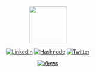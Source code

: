 <div id="header" align="center">
    <img src="https://media.giphy.com/media/vLlpbDafjgHystuJ0a/giphy.gif" width="100px" height="100px"/>
</div>

<div align="center">

[![LinkedIn][linkedin-shield]][linkedin-url]
[![Hashnode][Hashnode-shield]][Hashnode-url]
[![Twitter][twitter-shield]][twitter-url]

</div>
<div align="center">

[![Views][Views-shield]][Views-url]

</div>

<!--
**devkavin/devkavin** is a ✨ _special_ ✨ repository because its `README.md` (this file) appears on your GitHub profile.
Here are some ideas to get you started:

- 🔭 I’m currently working on ...
- 🌱 I’m currently learning ...
- 👯 I’m looking to collaborate on ...
- 🤔 I’m looking for help with ...
- 💬 Ask me about ...
- 📫 How to reach me: ...
- 😄 Pronouns: ...
- ⚡ Fun fact: ...
-->

<!-- MARKDOWN Links -->
[linkedin-shield]: https://img.shields.io/badge/linkedin-%230077B5.svg?style=for-the-badge&logo=linkedin&logoColor=white
[linkedin-url]: https://www.linkedin.com/in/kavindra-senanayake
[twitter-shield]: https://img.shields.io/badge/Twitter-%231DA1F2.svg?style=for-the-badge&logo=Twitter&logoColor=white
[twitter-url]: https://twitter.com/devkavinhq
[Hashnode-shield]: https://img.shields.io/badge/Hashnode-2962FF?style=for-the-badge&logo=hashnode 
[Hashnode-url]: https://hashnode.com/@devkavin
[Views-shield]: https://komarev.com/ghpvc/?username=devkavin&style=flat-square&color=blue
[Views-url]: https://komarev.com/ghpvc/?username=devkavin&style=flat-square&color=blue